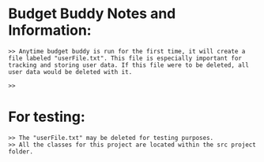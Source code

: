 # Budget Buddy Notes and Information:

    >> Anytime budget buddy is run for the first time, it will create a file labeled "userFile.txt". This file is especially important for tracking and storing user data. If this file were to be deleted, all user data would be deleted with it.
    
    >> 

# For testing:

    >> The "userFile.txt" may be deleted for testing purposes.
    >> All the classes for this project are located within the src project folder.